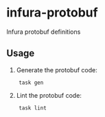 # infura-protobuf
Infura protobuf definitions

## Usage

1. Generate the protobuf code:
```
    task gen
```
2. Lint the protobuf code:
```
    task lint
```
